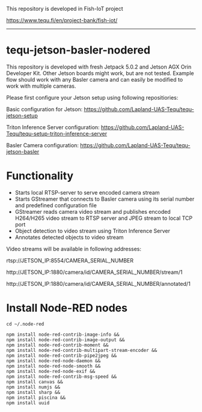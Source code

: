 This repository is developed in Fish-IoT project

https://www.tequ.fi/en/project-bank/fish-iot/ 

---

# tequ-jetson-basler-nodered

This repository is developed with fresh Jetpack 5.0.2 and Jetson AGX Orin Developer Kit. Other Jetson boards might work, but are not tested. Example flow should work with any Basler camera and can easily be modified to work with multiple cameras.


Please first configure your Jetson setup using following repositiories:

Basic configuration for Jetson:
https://github.com/Lapland-UAS-Tequ/tequ-jetson-setup

Triton Inference Server configuration:
https://github.com/Lapland-UAS-Tequ/tequ-setup-triton-inference-server

Basler Camera configuration:
https://github.com/Lapland-UAS-Tequ/tequ-jetson-basler

# Functionality
- Starts local RTSP-server to serve encoded camera stream 
- Starts GStreamer that connects to Basler camera using its serial number and predefined configuration file
- GStreamer reads camera video stream and publishes encoded H264/H265 video stream to RTSP server and JPEG stream to local TCP port
- Object detection to video stream using Triton Inference Server
- Annotates detected objects to video stream

Video streams will be available in following addresses:

rtsp://JETSON_IP:8554/CAMERA_SERIAL_NUMBER

http://JETSON_IP:1880/camera/id/CAMERA_SERIAL_NUMBER/stream/1

http://JETSON_IP:1880/camera/id/CAMERA_SERIAL_NUMBER/annotated/1



# Install Node-RED nodes
```
cd ~/.node-red
```

```
npm install node-red-contrib-image-info &&
npm install node-red-contrib-image-output &&
npm install node-red-contrib-moment &&
npm install node-red-contrib-multipart-stream-encoder &&
npm install node-red-contrib-pipe2jpeg &&
npm install node-red-node-daemon && 
npm install node-red-node-smooth && 
npm install node-red-node-exif &&
npm install node-red-contrib-msg-speed &&
npm install canvas &&
npm install numjs &&
npm install sharp &&
npm install piscina &&
npm install uuid 
```


